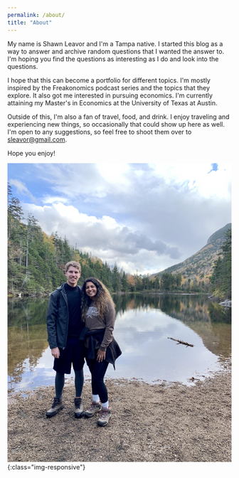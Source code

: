 ```yaml
---
permalink: /about/
title: "About"
---
```


My name is Shawn Leavor and I'm a Tampa native. I started this blog as a way to answer and archive random questions that I wanted the answer to. I'm hoping you find the questions as interesting as I do and look into the questions.

I hope that this can become a portfolio for different topics. I'm mostly inspired by the Freakonomics podcast series and the topics that they explore. It also got me interested in pursuing economics. I'm currently attaining my Master's in Economics at the University of Texas at Austin. 

Outside of this, I'm also a fan of travel, food, and drink. I enjoy traveling and experiencing new things, so occasionally that could show up here as well. I'm open to any suggestions, so feel free to shoot them over to sleavor@gmail.com.

Hope you enjoy!

![Me at White Mountain National Park](/assets/images/AboutMe/white_mountains.jpg){:class="img-responsive"}

